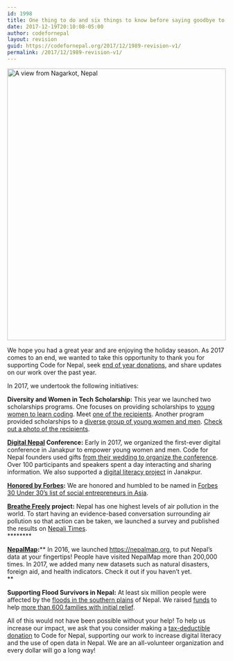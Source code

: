 ```yaml
---
id: 1998
title: One thing to do and six things to know before saying goodbye to 2017
date: 2017-12-19T20:10:08-05:00
author: codefornepal
layout: revision
guid: https://codefornepal.org/2017/12/1989-revision-v1/
permalink: /2017/12/1989-revision-v1/
---
```

[<img class="alignnone size-large wp-image-1990" src="https://codefornepal.org/wp-content/uploads/2017/12/DSC_1002_2-1024x681.jpg" alt="A view from Nagarkot, Nepal" width="100%" height="625" srcset="https://codefornepal.org/wp-content/uploads/2017/12/DSC_1002_2-1024x681.jpg 1024w, https://codefornepal.org/wp-content/uploads/2017/12/DSC_1002_2-300x199.jpg 300w, https://codefornepal.org/wp-content/uploads/2017/12/DSC_1002_2-768x511.jpg 768w" sizes="(max-width: 1024px) 100vw, 1024px" />](https://codefornepal.org/wp-content/uploads/2017/12/DSC_1002_2.jpg)

<span style="font-weight: 400;">We hope you had a great year and are enjoying the holiday season. As 2017 comes to an end, we wanted to take this opportunity to thank you for supporting Code for Nepal, seek </span>[<span style="font-weight: 400;">end of year donations</span>](https://codefornepal.org/donate/)<span style="font-weight: 400;">, and share updates on our work over the past year. </span>

<span style="font-weight: 400;">In 2017, we undertook the following initiatives:  </span>

**Diversity and Women in Tech Scholarship**<span style="font-weight: 400;"><strong>:</strong> This year we launched two scholarships programs. One focuses on providing scholarships to </span>[<span style="font-weight: 400;">young women to learn coding</span>](https://codefornepal.org/2017/01/code-for-nepal-launches-scholarship-program-to-empower-women-in-nepal/)<span style="font-weight: 400;">. Meet </span>[<span style="font-weight: 400;">one of the recipients</span>](https://codefornepal.org/2017/06/1720/)<span style="font-weight: 400;">. Another program provided scholarships to a </span>[<span style="font-weight: 400;">diverse group of young women and men</span>](https://codefornepal.org/2017/06/tech-scholarship/)<span style="font-weight: 400;"><span style="font-weight: 400;"><span style="font-weight: 400;">. <a href="https://www.facebook.com/photo.php?fbid=1519446934782119&set=a.183982121661947.46792.100001504808045&type=3&theater">Check out a photo of the recipients</a>.</span></span></span>

**[Digital Nepal](http://digitalnepal.org/) Conference:** <span style="font-weight: 400;">Early in 2017, we organized the first-ever digital conference in Janakpur to empower young women and men. Code for Nepal founders used gifts </span>[<span style="font-weight: 400;">from their wedding to organize the conference</span>](https://www.upi.com/Top_News/Voices/2017/03/16/Couple-use-wedding-to-fight-brain-drain-in-Nepal/6211489668666/?spt=su&or=btn_fb/)<span style="font-weight: 400;">. Over 100 participants and speakers spent a day interacting and sharing information. We also supported a </span>[<span style="font-weight: 400;">digital literacy project</span>](https://codefornepal.org/2017/01/digital-literacy-center-in-janakpur/)<span style="font-weight: 400;"><span style="font-weight: 400;"><span style="font-weight: 400;"> in Janakpur.</span></span></span>

**[Honored by Forbes](http://www.bit.ly/c4nforbes):** <span style="font-weight: 400;">We are honored and humbled to be named in </span>[<span style="font-weight: 400;">Forbes 30 Under 30’s list of social entrepreneurs in Asia</span>](http://www.bit.ly/c4nforbes)<span style="font-weight: 400;"><span style="font-weight: 400;"><span style="font-weight: 400;">.</span></span></span>

**[Breathe Freely](https://codefornepal.org/en/2017/11/1952/) project:** <span style="font-weight: 400;">Nepal has one highest levels of air pollution in the world. </span><span style="font-weight: 400;">To start having an evidence-based conversation surrounding air pollution so that action can be taken, we launched a survey and published the results on </span>[<span style="font-weight: 400;">Nepali Times</span>](http://nepalitimes.com/article/Nepali-Times-Buzz/air-pollution-survey-kathmandu,3998)<span style="font-weight: 400;"><span style="font-weight: 400;"><span style="font-weight: 400;">.<br /> </span></span></span>********

**[NepalMap](https://nepalmap.org):**** **<span style="font-weight: 400;">In 2016, we launched </span>[<span style="font-weight: 400;">https://nepalmap.org</span>](https://nepalmap.org)<span style="font-weight: 400;">, to put Nepal&#8217;s data at your fingertips! People have visited NepalMap more than 200,000 times. In 2017, we added many new datasets such as natural disasters, foreign aid, and health indicators. Check it out if you haven’t yet.<br /> </span>****

**Supporting Flood Survivors in Nepal:** <span style="font-weight: 400;">At least six million people were affected by the </span>[<span style="font-weight: 400;">floods in the southern plains</span>](https://codefornepal.org/2017/08/nepalflood/) <span style="font-weight: 400;">of Nepal. We raised </span>[<span style="font-weight: 400;">funds</span>](https://codefornepal.org/2017/08/donate-to-help-flood-victims-in-nepal/) <span style="font-weight: 400;">to help </span>[<span style="font-weight: 400;">more than 600 families with initial relief</span>](https://www.facebook.com/codefornepal/posts/718086448400606)<span style="font-weight: 400;">.</span>

<span style="font-weight: 400;">All of this would not have been possible without your help! To help us increase our impact, we ask that you consider making a </span>[<span style="font-weight: 400;">tax-deductible donation</span>](https://codefornepal.org/donate/) <span style="font-weight: 400;">to Code for Nepal, supporting our work to increase digital literacy and the use of open data in Nepal. We are an all-volunteer organization and every dollar will go a long way! </span>